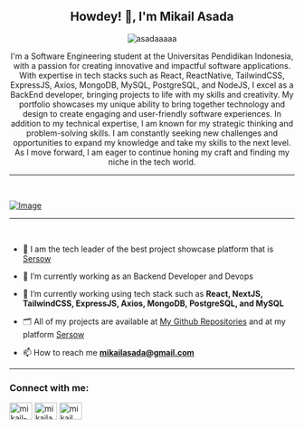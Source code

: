 <h2 align="center">Howdey! 👋, I'm Mikail Asada</h2>

<p align="center"> <img src="https://komarev.com/ghpvc/?username=asadaaaaa&label=Profile%20views&color=0e75b6&style=flat" alt="asadaaaaa" /> </p>
<p align="center">I'm a Software Engineering student at the Universitas Pendidikan Indonesia, with a passion for creating innovative and impactful software applications. With expertise in tech stacks such as React, ReactNative, TailwindCSS, ExpressJS, Axios, MongoDB, MySQL, PostgreSQL, and NodeJS, I excel as a BackEnd developer, bringing projects to life with my skills and creativity. My portfolio showcases my unique ability to bring together technology and design to create engaging and user-friendly software experiences. In addition to my technical expertise, I am known for my strategic thinking and problem-solving skills. I am constantly seeking new challenges and opportunities to expand my knowledge and take my skills to the next level. As I move forward, I am eager to continue honing my craft and finding my niche in the tech world.</p>
<hr>
<br>

[![Image](https://holopin.me/asada)](https://holopin.io/@asada)

<hr>
<br>

- 🌟 I am the tech leader of the best project showcase platform that is [Sersow](https://beta.sersow.otech.id)

- 🔭 I’m currently working as an Backend Developer and Devops

- 🌱 I’m currently working using tech stack such as **React, NextJS, TailwindCSS, ExpressJS, Axios, MongoDB, PostgreSQL, and MySQL**

- 🗂️ All of my projects are available at [My Github Repositories](https://github.com/Asadaaaaa?tab=repositories) and at my platform [Sersow](https://sersow.com/profile/asada)

- 📫 How to reach me **mikailasada@gmail.com**

<hr>

<h3 align="left">Connect with me:</h3>
<p align="left">
<a href="https://linkedin.com/in/mikail-asada-b6886a17a" target="blank"><img align="center" src="https://raw.githubusercontent.com/rahuldkjain/github-profile-readme-generator/master/src/images/icons/Social/linked-in-alt.svg" alt="mikail-asada-b6886a17a" height="30" width="40" /></a>
<a href="https://instagram.com/mikailasada" target="blank"><img align="center" src="https://raw.githubusercontent.com/rahuldkjain/github-profile-readme-generator/master/src/images/icons/Social/instagram.svg" alt="mikailasada" height="30" width="40" /></a>
<a href="https://www.youtube.com/@asada9318" target="blank"><img align="center" src="https://raw.githubusercontent.com/rahuldkjain/github-profile-readme-generator/master/src/images/icons/Social/youtube.svg" alt="mikail asada" height="30" width="40" /></a>
</p>
